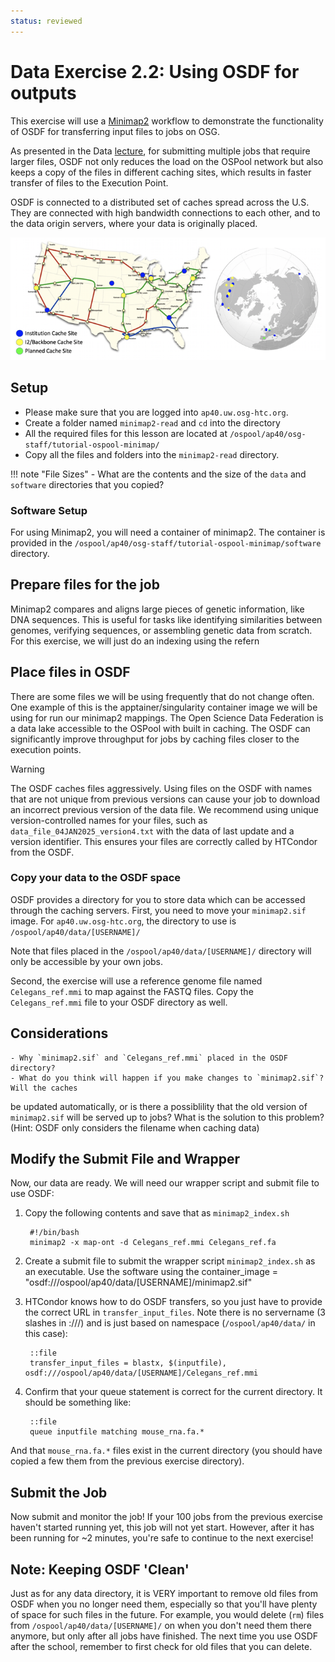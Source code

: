 ```yaml
---
status: reviewed
---
```


Data Exercise 2.2: Using OSDF for outputs
=========================================================
This exercise will use a [Minimap2](https://github.com/lh3/minimap2) workflow to
demonstrate the functionality of OSDF for transferring input files to jobs on OSG.

As presented in the Data [lecture](files/osgus25-data.pdf), for submitting multiple jobs that require larger files, OSDF not only reduces the load on the OSPool network
but also keeps a copy of the files in different caching sites, which results in faster transfer of files to the Execution Point. 

OSDF is connected to a distributed set of caches spread across the U.S.
They are connected with high bandwidth connections to each other, and to the data origin servers, where your data is
originally placed.

![OSDF Map](files/osgus19-day4-part2-CacheLocations.png)

Setup
-----
- Please make sure that you are logged into `ap40.uw.osg-htc.org`.
- Create a folder named `minimap2-read` and `cd` into the directory
- All the required files for this lesson are located at `/ospool/ap40/osg-staff/tutorial-ospool-minimap/`
- Copy all the files and folders into the `minimap2-read` directory. 

!!! note "File Sizes"
    - What are the contents and the size of the `data` and `software` directories that you copied?

### Software Setup
For using Minimap2, you will need a container of minimap2. The container is provided in the `/ospool/ap40/osg-staff/tutorial-ospool-minimap/software` directory. 


Prepare files for the job
--------------------------------
Minimap2 compares and aligns large pieces of genetic information, like DNA sequences. This is useful for tasks like identifying similarities between genomes, verifying sequences, or assembling genetic data from scratch. For this exercise, we will just do an indexing using the refern


Place files in OSDF
--------------------------------

There are some files we will be using frequently that do not change often. One example of this is the apptainer/singularity container image we will be using for run our minimap2 mappings. The Open Science Data Federation is a data lake accessible to the OSPool with built in caching. The OSDF can significantly improve throughput for jobs by caching files closer to the execution points. 

>[!WARNING]
> The OSDF caches files aggressively. Using files on the OSDF with names that are not unique from previous versions can cause your job to download an incorrect previous version of the data file. We recommend using unique version-controlled names for your files, such as `data_file_04JAN2025_version4.txt` with the data of last update and a version identifier. This ensures your files are correctly called by HTCondor from the OSDF. 

### Copy your data to the OSDF space

OSDF provides a directory for you to store data which can be accessed through the caching servers.
First, you need to move your `minimap2.sif` image. For `ap40.uw.osg-htc.org`, the directory
to use is `/ospool/ap40/data/[USERNAME]/`

Note that files placed in the `/ospool/ap40/data/[USERNAME]/` directory will only be accessible
by your own jobs.

Second, the exercise will use a reference genome file named `Celegans_ref.mmi` to map against the FASTQ files. Copy the `Celegans_ref.mmi` file to your OSDF directory as well.

Considerations
--------------
    - Why `minimap2.sif` and `Celegans_ref.mmi` placed in the OSDF directory?
    - What do you think will happen if you make changes to `minimap2.sif`? Will the caches
   be updated automatically, or is there a possiblility that the old version of
   `minimap2.sif` will be served up to jobs? What is the solution to this problem?
   (Hint: OSDF only considers the filename when caching data)

Modify the Submit File and Wrapper
----------------------------------

Now, our data are ready. We will need our wrapper script and submit file to use OSDF:

1. Copy the following contents and save that as `minimap2_index.sh`

        #!/bin/bash
        minimap2 -x map-ont -d Celegans_ref.mmi Celegans_ref.fa

2. Create a submit file to submit the wrapper script `minimap2_index.sh` as an executable. Use the software using the
        container_image = "osdf:///ospool/ap40/data/[USERNAME]/minimap2.sif"  
   
5. HTCondor knows how to do OSDF transfers, so you just have to provide the correct URL in 
   `transfer_input_files`. Note there is no servername (3 slashes in :///) and is just based on namespace (`/ospool/ap40/data/` in this case):

        ::file
        transfer_input_files = blastx, $(inputfile), osdf:///ospool/ap40/data/[USERNAME]/Celegans_ref.mmi

1. Confirm that your queue statement is correct for the current directory. It should be something like:

        ::file
        queue inputfile matching mouse_rna.fa.*

And that `mouse_rna.fa.*` files exist in the current directory (you should have copied a few them from the previous exercise
directory).

Submit the Job
--------------

Now submit and monitor the job! If your 100 jobs from the previous exercise haven't started running yet, this job will
not yet start.
However, after it has been running for ~2 minutes, you're safe to continue to the next exercise!

Note: Keeping OSDF 'Clean'
--------------------------------

Just as for any data directory, it is VERY important to remove old files from OSDF when you no longer need them,
especially so that you'll have plenty of space for such files in the future.
For example, you would delete (`rm`) files from `/ospool/ap40/data/[USERNAME]/` on when you don't need them there
anymore, but only after all jobs have finished.
The next time you use OSDF after the school, remember to first check for old files that you can delete.



